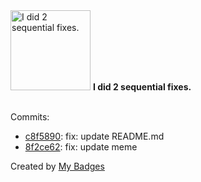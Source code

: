 <img src="https://my-badges.github.io/my-badges/fix-2.png" alt="I did 2 sequential fixes." title="I did 2 sequential fixes." width="128">
<strong>I did 2 sequential fixes.</strong>
<br><br>

Commits:

- <a href="https://github.com/spectrocloud-labs/imageshift/commit/c8f589004945d1d3cffd771b49d057b43aed729a">c8f5890</a>: fix: update README.md
- <a href="https://github.com/spectrocloud-labs/imageshift/commit/8f2ce62837f7646a93b74a0114c519f9bb7a2863">8f2ce62</a>: fix: update meme


Created by <a href="https://github.com/my-badges/my-badges">My Badges</a>